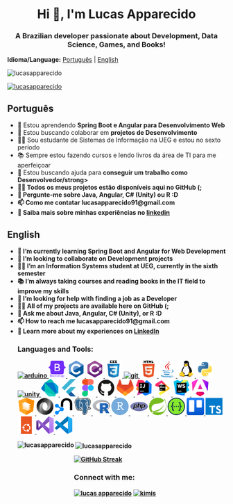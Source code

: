 <h1 align="center">Hi 👋, I'm Lucas Apparecido</h1>
<h3 align="center">A Brazilian developer passionate about Development, Data Science, Games, and Books!</h3>

<p align="left">
  <strong>Idioma/Language:</strong>
  <a href="#content-pt">Português</a> |
  <a href="#content-en">English</a>
</p>

<p align="left"> <img src="https://komarev.com/ghpvc/?username=lucasapparecido&label=Profile%20views&color=yellow&style=for-the-badge" alt="lucasapparecido" /> </p>

<p align="left"> <a href="https://github.com/ryo-ma/github-profile-trophy"><img src="https://github-profile-trophy.vercel.app/?username=lucasapparecido&row=2&column=-1&theme=gruvbox&no-bg=true&rank=-SECRET" alt="lucasapparecido" /></a> </p>

<h2 id="content-pt">Português</h2>
<ul>
  <li>🌱 Estou aprendendo <strong>Spring Boot e Angular para Desenvolvimento Web</strong></li>
  <li>👯 Estou buscando colaborar em <strong>projetos de Desenvolvimento</strong></li>
  <li>👨‍🎓 Sou estudante de Sistemas de Informação na UEG e estou no sexto período</li>
  <li>📚 Sempre estou fazendo cursos e lendo livros da área de TI para me aperfeiçoar</li>
  <li>🤝 Estou buscando ajuda para <strong>conseguir um trabalho como Desenvolvedor/strong></li>
  <li>👨‍💻 Todos os meus projetos estão disponíveis aqui no GitHub (;</li>
  <li>💬 Pergunte-me sobre <strong>Java, Angular, C# (Unity) ou R :D</strong></li>
  <li>📫 Como me contatar <strong>lucasapparecido91@gmail.com</strong></li>
  <li>📄 Saiba mais sobre minhas experiências no <a href="https://www.linkedin.com/in/lucas-apparecido-de-oliveira-aa0670207/">linkedin</a></li>
</ul>

<h2 id="content-en">English</h2>
<ul>
  <li>🌱 I’m currently learning <strong>Spring Boot and Angular for Web Development</strong></li>
  <li>👯 I’m looking to collaborate on <strong>Development projects</strong></li>
  <li>👨‍🎓 I’m an Information Systems student at UEG, currently in the sixth semester</li>
  <li>📚 I’m always taking courses and reading books in the IT field to improve my skills</li>
  <li>🤝 I’m looking for help with <strong>finding a job as a Developer</strong></li>
  <li>👨‍💻 All of my projects are available here on GitHub (;</li>
  <li>💬 Ask me about <strong>Java, Angular, C# (Unity), or R :D</strong></li>
  <li>📫 How to reach me <strong>lucasapparecido91@gmail.com</strong></li>
  <li>📄 Learn more about my experiences on <a href="https://www.linkedin.com/in/lucas-apparecido-de-oliveira-aa0670207/">LinkedIn</a></li>
  
  <h3 align="left">Languages and Tools:</h3>
<p align="left"> <a href="https://www.arduino.cc/" target="_blank" rel="noreferrer"> <img src="https://cdn.worldvectorlogo.com/logos/arduino-1.svg" alt="arduino" width="40" height="40"/> </a> 
                <a href="https://getbootstrap.com" target="_blank" rel="noreferrer"> <img src="https://raw.githubusercontent.com/devicons/devicon/master/icons/bootstrap/bootstrap-plain-wordmark.svg" alt="bootstrap" width="40" height="40"/> </a> 
                <a href="https://www.cprogramming.com/" target="_blank" rel="noreferrer"> <img src="https://raw.githubusercontent.com/devicons/devicon/master/icons/c/c-original.svg" alt="c" width="40" height="40"/> </a> 
                <a href="https://www.w3schools.com/cs/" target="_blank" rel="noreferrer"> <img src="https://raw.githubusercontent.com/devicons/devicon/master/icons/csharp/csharp-original.svg" alt="csharp" width="40" height="40"/> </a> 
                <a href="https://www.w3schools.com/css/" target="_blank" rel="noreferrer"> <img src="https://raw.githubusercontent.com/devicons/devicon/master/icons/css3/css3-original-wordmark.svg" alt="css3" width="40" height="40"/> </a> 
                <a href="https://git-scm.com/" target="_blank" rel="noreferrer"> <img src="https://www.vectorlogo.zone/logos/git-scm/git-scm-icon.svg" alt="git" width="40" height="40"/> </a> 
                <a href="https://www.w3.org/html/" target="_blank" rel="noreferrer"> <img src="https://raw.githubusercontent.com/devicons/devicon/master/icons/html5/html5-original-wordmark.svg" alt="html5" width="40" height="40"/> </a> 
                <a href="https://www.java.com" target="_blank" rel="noreferrer"> <img src="https://raw.githubusercontent.com/devicons/devicon/master/icons/java/java-original.svg" alt="java" width="40" height="40"/> </a> 
                <a href="https://www.linux.org/" target="_blank" rel="noreferrer"> <img src="https://raw.githubusercontent.com/devicons/devicon/master/icons/linux/linux-original.svg" alt="linux" width="40" height="40"/> </a> 
                <a href="https://www.python.org" target="_blank" rel="noreferrer"> <img src="https://raw.githubusercontent.com/devicons/devicon/master/icons/python/python-original.svg" alt="python" width="40" height="40"/> </a> 
                <a href="https://unity.com/" target="_blank" rel="noreferrer"> <img src="https://www.vectorlogo.zone/logos/unity3d/unity3d-icon.svg" alt="unity" width="40" height="40"/> </a> 
                <a href="https://dart.dev" target="_blank" rel="noreferrer"> <img src="https://raw.githubusercontent.com/devicons/devicon/master/icons/dart/dart-original.svg" alt="dart" width="40" height="40"/> </a> 
                <a href="https://docs.flutter.dev" target="_blank" rel="noreferrer"> <img src="https://raw.githubusercontent.com/devicons/devicon/master/icons/flutter/flutter-original.svg" alt="flutter" width="40" height="40"/> </a> 
                <a href="https://www.figma.com" target="_blank" rel="noreferrer"> <img src="https://raw.githubusercontent.com/devicons/devicon/master/icons/figma/figma-original.svg" alt="figma" width="40" height="40"/> </a> 
                <a href="https://github.com" target="_blank" rel="noreferrer"> <img src="https://raw.githubusercontent.com/devicons/devicon/master/icons/github/github-original.svg" alt="github" width="40" height="40"/> </a> 
                <a href="https://about.gitlab.com" target="_blank" rel="noreferrer"> <img src="https://raw.githubusercontent.com/devicons/devicon/master/icons/gitlab/gitlab-original.svg" alt="gitlab" width="40" height="40"/> </a> 
                <a href="https://www.jetbrains.com/idea/" target="_blank" rel="noreferrer"> <img src="https://raw.githubusercontent.com/devicons/devicon/master/icons/intellij/intellij-original.svg" alt="intellij" width="40" height="40"/> </a> 
                <a href="https://www.jetbrains.com" target="_blank" rel="noreferrer"> <img src="https://raw.githubusercontent.com/devicons/devicon/master/icons/jetbrains/jetbrains-original.svg" alt="jetbrains" width="40" height="40"/> </a> 
                <a href="https://www.jetbrains.com/webstorm/" target="_blank" rel="noreferrer"> <img src="https://raw.githubusercontent.com/devicons/devicon/master/icons/webstorm/webstorm-original.svg" alt="webstorm" width="40" height="40"/> </a> 
                <a href="https://angular.dev" target="_blank" rel="noreferrer"> <img src="https://raw.githubusercontent.com/devicons/devicon/master/icons/angular/angular-original.svg" alt="angular" width="40" height="40"/> </a> 
                <a href="https://material.angular.io" target="_blank" rel="noreferrer"> <img src="https://raw.githubusercontent.com/devicons/devicon/master/icons/angularmaterial/angularmaterial-original.svg" alt="angular material" width="40" height="40"/> </a> 
                <a href="https://www.json.org/json-en.html" target="_blank" rel="noreferrer"> <img src="https://raw.githubusercontent.com/devicons/devicon/master/icons/json/json-original.svg" alt="json" width="40" height="40"/> </a> 
                <a href="https://neo4j.com" target="_blank" rel="noreferrer"> <img src="https://raw.githubusercontent.com/devicons/devicon/master/icons/neo4j/neo4j-original.svg" alt="neo4j" width="40" height="40"/> </a> 
                <a href="https://www.postgresql.org" target="_blank" rel="noreferrer"> <img src="https://raw.githubusercontent.com/devicons/devicon/master/icons/postgresql/postgresql-original.svg" alt="postgresql" width="40" height="40"/> </a> 
                <a href="https://www.r-project.org" target="_blank" rel="noreferrer"> <img src="https://raw.githubusercontent.com/devicons/devicon/master/icons/r/r-original.svg" alt="R" width="40" height="40"/> </a> 
                <a href="https://rstudio-education.github.io/hopr/starting.html" target="_blank" rel="noreferrer"> <img src="https://raw.githubusercontent.com/devicons/devicon/master/icons/rstudio/rstudio-original.svg" alt="rstudio" width="40" height="40"/> </a> 
                <a href="https://www.php.net" target="_blank" rel="noreferrer"> <img src="https://raw.githubusercontent.com/devicons/devicon/master/icons/php/php-original.svg" alt="php" width="40" height="40"/> </a> 
                <a href="https://spring.io" target="_blank" rel="noreferrer"> <img src="https://raw.githubusercontent.com/devicons/devicon/master/icons/spring/spring-original.svg" alt="spring" width="40" height="40"/> </a> 
                <a href="https://swagger.io" target="_blank" rel="noreferrer"> <img src="https://raw.githubusercontent.com/devicons/devicon/master/icons/swagger/swagger-original.svg" alt="swagger" width="40" height="40"/> </a> 
                <a href="https://trello.com" target="_blank" rel="noreferrer"> <img src="https://raw.githubusercontent.com/devicons/devicon/master/icons/trello/trello-original.svg" alt="trello" width="40" height="40"/> </a> 
                <a href="https://www.typescriptlang.org" target="_blank" rel="noreferrer"> <img src="https://raw.githubusercontent.com/devicons/devicon/master/icons/typescript/typescript-original.svg" alt="typescript" width="40" height="40"/> </a> 
                <a href="https://ubuntu.com" target="_blank" rel="noreferrer"> <img src="https://raw.githubusercontent.com/devicons/devicon/master/icons/ubuntu/ubuntu-original.svg" alt="ubuntu" width="40" height="40"/> </a> 
                <a href="https://visualstudio.microsoft.com/pt-br/" target="_blank" rel="noreferrer"> <img src="https://raw.githubusercontent.com/devicons/devicon/master/icons/visualstudio/visualstudio-original.svg" alt="visual studio" width="40" height="40"/> </a> 
                <a href="https://code.visualstudio.com" target="_blank" rel="noreferrer"> <img src="https://raw.githubusercontent.com/devicons/devicon/master/icons/vscode/vscode-original.svg" alt="visual studio code" width="40" height="40"/> </a> </p>
                

<p><img height=200 align="left" src="https://github-readme-stats.vercel.app/api/top-langs?username=lucasapparecido&show_icons=true&locale=en&layout=donut&theme=gruvbox&bg_color=00000000" alt="lucasapparecido" /></p>

<p>&nbsp;<img height=200 align="center" src="https://github-readme-stats.vercel.app/api?username=lucasapparecido&show_icons=true&theme=gruvbox&locale=en&bg_color=00000000" alt="lucasapparecido" /></p>

[![GitHub Streak](http://github-readme-streak-stats.herokuapp.com?user=LucasApparecido&theme=gruvbox&date_format=%5BY%20%5DM%20j&exclude_days=Sun%2CSat&card_width=828&background=EB545400)](https://git.io/streak-stats)

<h3 align="left">Connect with me:</h3>
<p align="left">
      <a href="[https://linkedin.com/in/gabriel-luna-20a847218](https://www.linkedin.com/in/lucas-apparecido-de-oliveira-aa0670207/)" target="blank"><img align="center" src="https://raw.githubusercontent.com/rahuldkjain/github-profile-readme-generator/master/src/images/icons/Social/linked-in-alt.svg" alt="lucas apparecido" height="30" width="40" /></a>
      <a href="https://instagram.com/kimis1001001" target="blank"><img align="center" src="https://raw.githubusercontent.com/rahuldkjain/github-profile-readme-generator/master/src/images/icons/Social/instagram.svg" alt="kimis" height="30" width="40" /></a>
</p>

</ul>

